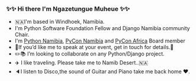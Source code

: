 
### :sparkles::sparkles: Hi there I'm Ngazetungue Muheue :sparkles::sparkles:

- 🇳🇦I'm based in Windhoek, Namibia. 
- I'm Python Software Foundation Fellow and Django Namibia community Chair.
- I'm [Python Namibia](pynamibia.herokuapp.com/), [PyCon Namibia](https://na.pycon.org/) and [PyCon Africa](https://africa.pycon.org/) Board member
- 🎤If you’d like me to speak at your event, get in touch for details.🎤
- :pencil2::books: I’m looking to collaborate on any Python/Django project.
- :airplane: I like traveling. Please take me to Namib Desert..🇳🇦
- :speaker:I listen to Disco,the sound of Guitar and Piano take me back home :heart:.
